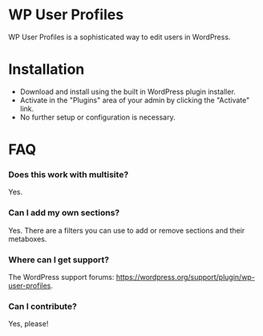 # WP User Profiles

WP User Profiles is a sophisticated way to edit users in WordPress.

# Installation

* Download and install using the built in WordPress plugin installer.
* Activate in the "Plugins" area of your admin by clicking the "Activate" link.
* No further setup or configuration is necessary.

# FAQ

### Does this work with multisite?

Yes.

### Can I add my own sections?

Yes. There are a filters you can use to add or remove sections and their metaboxes.

### Where can I get support?

The WordPress support forums: https://wordpress.org/support/plugin/wp-user-profiles.

### Can I contribute?

Yes, please!
